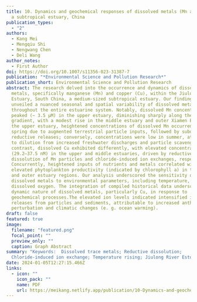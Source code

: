 ```yaml
---
title: 10. Dynamics and geochemical responses of dissolved metals (Mn and Cu) in
  a subtropical estuary, China
publication_types:
  - "2"
authors:
  - Kang Mei
  - Mengqiu Shi
  - Nengwang Chen
  - Deli Wang
author_notes:
  - First Author
doi: https://doi.org/10.1007/s11356-023-31387-7
publication: "*Environmental Science and Pollution Research*"
publication_short: Environmental Science and Pollution Research
abstract: The research delved into the occurrence and dynamics of dissolved
  metals, specifically manganese (Mn) and copper (Cu), within the Jiulong River
  Estuary, South China, a medium-sized subtropical estuary. Our findings
  unveiled a nuanced seasonal and spatial variability of dissolved metals
  throughout the entire estuarine system. Notably, dissolved Mn concentrations
  peaked (~ 3.5 μM) in the upper estuary, diminishing sharply along the salinity
  gradient, with a modest rise in the middle estuary and outer Xiamen Bay. In
  the upper estuary, heightened concentrations of dissolved Mn occurred in
  spring due to augmented terrestrial particle inputs, followed by suboxically
  reductive releases; conversely, concentrations were low in summer, attributed
  to dilution from increased freshwater discharges and particle scavenging. In
  contrast, dissolved Cu exhibited differently, with elevated concentrations
  (29.2–37.5 nM) in the upper and middle estuaries, driven by reductive
  dissolution of Mn particles and chloride-induced ion exchanges, respectively.
  Concurrently, heightened inputs of nutrients and metals correlated with
  elevated phytoplankton productivity (indicated by chlorophyll a) in the upper
  and outer estuary regions. Our analysis underscored the sensitivity of
  dissolved metals to environmental parameters, including temperature, pH, and
  dissolved oxygen. The integration of compiled historical data underscored the
  dynamic nature of dissolved metals, particularly Cu, in response to
  geochemical processes.The elevated ion levels indicated intensified ion
  releases from particles and sediments, attributable to increased anthropogenic
  perturbation and climatic changes (e. g. ocean warming).
draft: false
featured: true
image:
  filename: "featured.png"
  focal_point: ""
  preview_only: ""
  caption: Graph Abstract
summary: "Keywords:  Dissolved trace metals; Reductive dissolution;
  Chloride-induced ion exchange; Temperature rising; Jiulong River Estuary"
date: 2024-01-05T12:27:15.466Z
links:
  - icon: ""
    icon_pack: ""
    name: PDF
    url: https://meikang.netlify.app/publication/10-Dynamics-and-geochemical-responses-of-dissolved-metals-Mn-and-Cu-in-a-subtropical-estuary-China/2023_meikang_ESPR_Dynamics_and_geochemical_responses_of_dissolved_me.pdf
---
```

